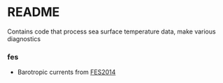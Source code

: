 # README #

Contains code that process sea surface temperature data, make various diagnostics

### fes ###

* Barotropic currents from [FES2014](https://www.aviso.altimetry.fr/en/data/products/auxiliary-products/global-tide-fes/description-fes2014.html)

